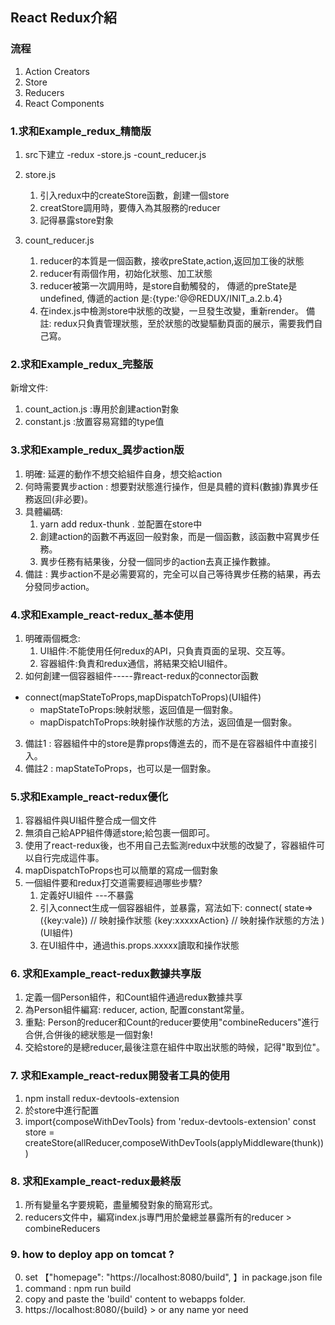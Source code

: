 ## React Redux介紹

### 流程
1. Action Creators
2. Store 
3. Reducers
4. React Components


### 1.求和Example_redux_精簡版
1. src下建立
    -redux
        -store.js
        -count_reducer.js
        
2. store.js
    1. 引入redux中的createStore函數，創建一個store
    2. creatStore調用時，要傳入為其服務的reducer
    3. 記得暴露store對象

3. count_reducer.js
    1. reducer的本質是一個函數，接收preState,action,返回加工後的狀態
    2. reducer有兩個作用，初始化狀態、加工狀態
    3. reducer被第一次調用時，是store自動觸發的，
        傳遞的preState是undefined,
        傳遞的action 是:{type:'@@REDUX/INIT_a.2.b.4}
    4. 在index.js中檢測store中狀態的改變，一旦發生改變，重新render<App/>。
       備註: redux只負責管理狀態，至於狀態的改變驅動頁面的展示，需要我們自己寫。

### 2.求和Example_redux_完整版
新增文件:
1. count_action.js :專用於創建action對象
2. constant.js     :放置容易寫錯的type值 

### 3.求和Example_redux_異步action版
1. 明確: 延遲的動作不想交給組件自身，想交給action
2. 何時需要異步action : 想要對狀態進行操作，但是具體的資料(數據)靠異步任務返回(非必要)。
3. 具體編碼:
    1. yarn add redux-thunk . 並配置在store中
    2. 創建action的函數不再返回一般對象，而是一個函數，該函數中寫異步任務。
    3. 異步任務有結果後，分發一個同步的action去真正操作數據。
4. 備註 : 異步action不是必需要寫的，完全可以自己等待異步任務的結果，再去分發同步action。


### 4.求和Example_react-redux_基本使用
1. 明確兩個概念:
    1. UI組件:不能使用任何redux的API，只負責頁面的呈現、交互等。
    2. 容器組件:負責和redux通信，將結果交給UI組件。
2. 如何創建一個容器組件-----靠react-redux的connector函數
- connect(mapStateToProps,mapDispatchToProps)(UI組件)
    - mapStateToProps:映射狀態，返回值是一個對象。
    - mapDispatchToProps:映射操作狀態的方法，返回值是一個對象。
3. 備註1 : 容器組件中的store是靠props傳進去的，而不是在容器組件中直接引入。
4. 備註2 : mapStateToProps，也可以是一個對象。


### 5.求和Example_react-redux優化
1. 容器組件與UI組件整合成一個文件
2. 無須自己給APP組件傳遞store;給<App/>包裹一個<Provider store={store}>即可。
3. 使用了react-redux後，也不用自己去監測redux中狀態的改變了，容器組件可以自行完成這件事。
4. mapDispatchToProps也可以簡單的寫成一個對象
5. 一個組件要和redux打交道需要經過哪些步驟?
    1. 定義好UI組件 ---不暴露
    2. 引入connect生成一個容器組件，並暴露，寫法如下:
        connect(
            state=>({key:vale}) // 映射操作狀態
            {key:xxxxxAction}  // 映射操作狀態的方法
        )(UI組件)
    3. 在UI組件中，通過this.props.xxxxx讀取和操作狀態


### 6. 求和Example_react-redux數據共享版
1. 定義一個Person組件，和Count組件通過redux數據共享
2. 為Person組件編寫: reducer, action, 配置constant常量。
3. 重點: Person的reducer和Count的reducer要使用"combineReducers"進行合併,合併後的總狀態是一個對象!
4. 交給store的是總reducer,最後注意在組件中取出狀態的時候，記得"取到位"。

### 7. 求和Example_react-redux開發者工具的使用
1. npm install redux-devtools-extension
2. 於store中進行配置
3.  import{composeWithDevTools} from 'redux-devtools-extension'
    const store =  createStore(allReducer,composeWithDevTools(applyMiddleware(thunk)))

### 8. 求和Example_react-redux最終版
1. 所有變量名字要規範，盡量觸發對象的簡寫形式。
2. reducers文件中，編寫index.js專門用於彙總並暴露所有的reducer > combineReducers


### 9. how to deploy app on tomcat ?
0. set 【"homepage": "https://localhost:8080/build", 】in package.json file
1. command : npm run build 
2. copy and paste the 'build' content to webapps folder.
3. https://localhost:8080/{build} > or any name yor need